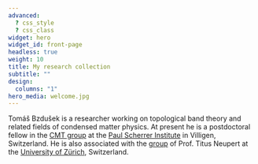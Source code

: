```yaml
---
advanced:
  ? css_style
  ? css_class
widget: hero
widget_id: front-page
headless: true
weight: 10
title: My research collection
subtitle: ""
design:
  columns: "1"
hero_media: welcome.jpg
---
```

Tomáš Bzdušek is a researcher working on topological band theory and related fields of condensed matter physics. At present he is a postdoctoral fellow in the [CMT group](https://www.psi.ch/en/lsm/cmt-group) at the [Paul Scherrer Institute](https://www.psi.ch/en) in Villigen, Switzerland. He is also associated with the [group](https://www.physik.uzh.ch/en/groups/neupert/team.html) of Prof. Titus Neupert at the [University of Zürich](https://www.uzh.ch/cmsssl/en.html), Switzerland.